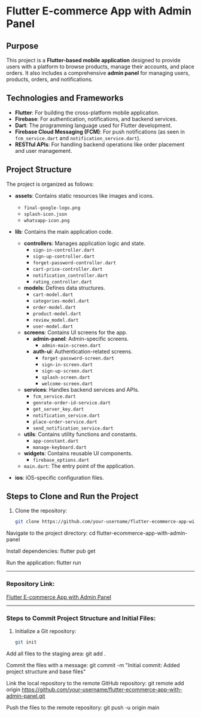 # Flutter E-commerce App with Admin Panel

## Purpose
This project is a **Flutter-based mobile application** designed to provide users with a platform to browse products, manage their accounts, and place orders. It also includes a comprehensive **admin panel** for managing users, products, orders, and notifications.

## Technologies and Frameworks
- **Flutter**: For building the cross-platform mobile application.
- **Firebase**: For authentication, notifications, and backend services.
- **Dart**: The programming language used for Flutter development.
- **Firebase Cloud Messaging (FCM)**: For push notifications (as seen in `fcm_service.dart` and `notification_service.dart`).
- **RESTful APIs**: For handling backend operations like order placement and user management.

## Project Structure
The project is organized as follows:

- **assets**: Contains static resources like images and icons.
    - `final-google-logo.png`
    - `splash-icon.json`
    - `whatsapp-icon.png`

- **lib**: Contains the main application code.
    - **controllers**: Manages application logic and state.
        - `sign-in-controller.dart`
        - `sign-up-controller.dart`
        - `forget-password-controller.dart`
        - `cart-price-controller.dart`
        - `notification_controller.dart`
        - `rating_controller.dart`
    - **models**: Defines data structures.
        - `cart-model.dart`
        - `categories-model.dart`
        - `order-model.dart`
        - `product-model.dart`
        - `review_model.dart`
        - `user-model.dart`
    - **screens**: Contains UI screens for the app.
        - **admin-panel**: Admin-specific screens.
            - `admin-main-screen.dart`
        - **auth-ui**: Authentication-related screens.
            - `forget-password-screen.dart`
            - `sign-in-screen.dart`
            - `sign-up-screen.dart`
            - `splash-screen.dart`
            - `welcome-screen.dart`
    - **services**: Handles backend services and APIs.
        - `fcm_service.dart`
        - `genrate-order-id-service.dart`
        - `get_server_key.dart`
        - `notification_service.dart`
        - `place-order-service.dart`
        - `send_notification_service.dart`
    - **utils**: Contains utility functions and constants.
        - `app-constant.dart`
        - `manage-keyboard.dart`
    - **widgets**: Contains reusable UI components.
        - `firebase_options.dart`
    - `main.dart`: The entry point of the application.

- **ios**: iOS-specific configuration files.

## Steps to Clone and Run the Project
1. Clone the repository:
   ```bash
   git clone https://github.com/your-username/flutter-ecommerce-app-with-admin-panel.git


Navigate to the project directory:
cd flutter-ecommerce-app-with-admin-panel

Install dependencies:
flutter pub get

Run the application:
flutter run




---

### **Repository Link:**
[Flutter E-commerce App with Admin Panel](https://github.com/manan123488/flutter-ecommerce-app-with-admin-panel)

---

### **Steps to Commit Project Structure and Initial Files:**
1. Initialize a Git repository:
   ```bash
   git init

Add all files to the staging area:
git add .

Commit the files with a message:
git commit -m "Initial commit: Added project structure and base files"

Link the local repository to the remote GitHub repository:
git remote add origin https://github.com/your-username/flutter-ecommerce-app-with-admin-panel.git


Push the files to the remote repository:
git push -u origin main